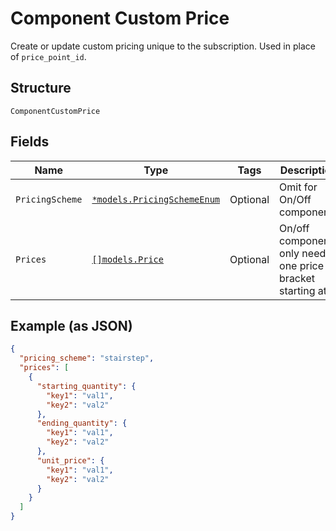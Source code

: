 
# Component Custom Price

Create or update custom pricing unique to the subscription. Used in place of `price_point_id`.

## Structure

`ComponentCustomPrice`

## Fields

| Name | Type | Tags | Description |
|  --- | --- | --- | --- |
| `PricingScheme` | [`*models.PricingSchemeEnum`](pricing-scheme-enum.md) | Optional | Omit for On/Off components |
| `Prices` | [`[]models.Price`](price.md) | Optional | On/off components only need one price bracket starting at 1 |

## Example (as JSON)

```json
{
  "pricing_scheme": "stairstep",
  "prices": [
    {
      "starting_quantity": {
        "key1": "val1",
        "key2": "val2"
      },
      "ending_quantity": {
        "key1": "val1",
        "key2": "val2"
      },
      "unit_price": {
        "key1": "val1",
        "key2": "val2"
      }
    }
  ]
}
```


